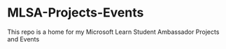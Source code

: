# MLSA-Projects-Events
This repo is a home for my Microsoft Learn Student Ambassador Projects and Events

